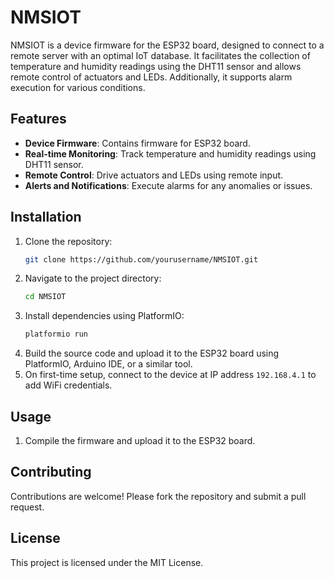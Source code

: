 # NMSIOT
NMSIOT is a device firmware for the ESP32 board, designed to connect to a remote server with an optimal IoT database. It facilitates the collection of temperature and humidity readings using the DHT11 sensor and allows remote control of actuators and LEDs. Additionally, it supports alarm execution for various conditions.

## Features

- **Device Firmware**: Contains firmware for ESP32 board.
- **Real-time Monitoring**: Track temperature and humidity readings using DHT11 sensor.
- **Remote Control**: Drive actuators and LEDs using remote input.
- **Alerts and Notifications**: Execute alarms for any anomalies or issues.

## Installation

1. Clone the repository:
    ```bash
    git clone https://github.com/yourusername/NMSIOT.git
    ```
2. Navigate to the project directory:
    ```bash
    cd NMSIOT
    ```
3. Install dependencies using PlatformIO:
    ```bash
    platformio run
    ```
4. Build the source code and upload it to the ESP32 board using PlatformIO, Arduino IDE, or a similar tool.
5. On first-time setup, connect to the device at IP address `192.168.4.1` to add WiFi credentials.

## Usage

1. Compile the firmware and upload it to the ESP32 board.

## Contributing

Contributions are welcome! Please fork the repository and submit a pull request.

## License

This project is licensed under the MIT License.
